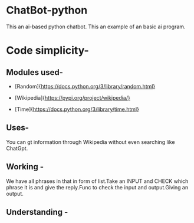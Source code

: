 # ChatBot-python
This an ai-based python chatbot. This an example of an basic ai program.


# Code simplicity- 
## Modules used- 
- [Random]{https://docs.python.org/3/library/random.html}
* [Wikipedia]{https://pypi.org/project/wikipedia/}
+ [Time]{https://docs.python.org/3/library/time.html}
## Uses-
You can gt information through Wikipedia without even searching like ChatGpt.
## Working -
We have all phrases in that in form of list.Take an INPUT and CHECK which phrase it is and give the reply.Func to check the input and output.Giving an output.

## Understanding -

